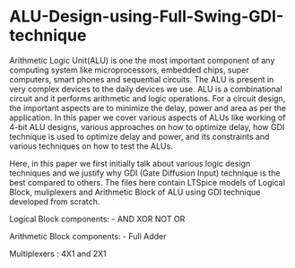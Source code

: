 # ALU-Design-using-Full-Swing-GDI-technique
Arithmetic Logic Unit(ALU) is one the most important component of any computing system like microprocessors, embedded chips, super computers, smart phones and sequential
circuits. The ALU is present in very complex devices to the daily devices we use. ALU is a combinational circuit and it performs arithmetic and logic operations. For a circuit design, the important aspects are to minimize the delay, power and area as per the application. In this paper we cover various aspects of ALUs like working of 4-bit ALU designs, various approaches on how to optimize delay, how GDI technique is used to optimize delay and power, and its constraints and various techniques on how to test the ALUs.

Here, in this paper we first initially talk about various logic design techniques and we justify why GDI (Gate Diffusion Input) technique is the best compared to others.
The files here contain LTSpice models of Logical Block, muliplexers and Arithmetic Block of ALU using GDI technique developed from scratch.

Logical Block components: - AND XOR NOT OR

Arithmetic Block components: - Full Adder

Multiplexers : 4X1  and 2X1 
